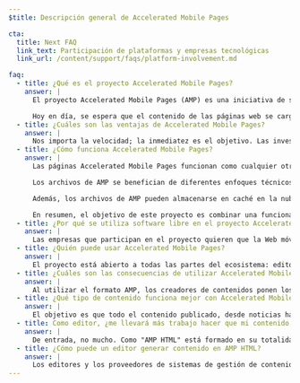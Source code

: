 ```yaml
---
$title: Descripción general de Accelerated Mobile Pages

cta:
  title: Next FAQ
  link_text: Participación de plataformas y empresas tecnológicas
  link_url: /content/support/faqs/platform-involvement.md

faq:
  - title: ¿Qué es el proyecto Accelerated Mobile Pages?
    answer: |
      El proyecto Accelerated Mobile Pages (AMP) es una iniciativa de software libre que surge de los debates entre editores y empresas tecnológicas sobre la necesidad de mejorar el ecosistema de contenido móvil en su conjunto para todos: editores, plataformas de consumidores, creadores y usuarios.

      Hoy en día, se espera que el contenido de las páginas web se cargue muy rápido y que la navegación sea sencilla. En realidad, sin embargo, el contenido puede tardar varios segundos en cargarse o puede no llegar a cargarse completamente porque los usuarios abandonan las páginas lentas. Las páginas Accelerated Mobile Pages son páginas web diseñadas para cargarse casi instantáneamente, en un paso más hacia una Web móvil mejor para todo el mundo.
  - title: ¿Cuáles son las ventajas de Accelerated Mobile Pages?
    answer: |
      Nos importa la velocidad; la inmediatez es el objetivo. Las investigaciones han demostrado que los porcentajes de rebote son más altos en páginas web que se cargan más lentamente. El uso del formato AMP fomentará que los usuarios consuman más contenido e interaccionen con él. Pero no solo se trata de velocidad y rendimiento. También queremos promover una mayor distribución con la finalidad de que los editores puedan aprovechar el potencial de la Web abierta para que su contenido se muestre rápidamente en todas partes, tanto en plataformas como en aplicaciones, y esto genere más ingresos a partir de anuncios y suscripciones.
  - title: ¿Cómo funciona Accelerated Mobile Pages?
    answer: |
      Las páginas Accelerated Mobile Pages funcionan como cualquier otra página HTML, pero solo admiten un conjunto limitado de funcionalidades técnicas que se define en las especificaciones de AMP de software libre y que se rige por estas mismas especificaciones. Igual que todas las páginas web, Accelerated Mobile Pages se cargará en todos los navegadores modernos y en todas las vistas web de aplicaciones.

      Los archivos de AMP se benefician de diferentes enfoques técnicos y arquitectónicos que priorizan la velocidad para proporcionar una experiencia más rápida para los usuarios. Los desarrolladores de AMP pueden utilizar una biblioteca rica y cada vez más completa de componentes web que ofrecen la posibilidad de insertar objetos rich media, como vídeo y publicaciones en redes sociales, mostrar publicidad o recopilar análisis. El objetivo no es homogeneizar la forma en que se ve y se percibe el contenido, sino crear un núcleo técnico más común entre las páginas que acelere el tiempo de carga.

      Además, los archivos de AMP pueden almacenarse en caché en la nube, de modo que se reduce el tiempo necesario para que el contenido llegue a los dispositivos móviles de los usuarios. Al utilizar el formato AMP, los creadores de contenidos ponen los archivos de AMP a disposición de terceros para que los almacenen en caché. En estas circunstancias, los editores siguen controlando su contenido, pero las plataformas pueden almacenar el contenido fácilmente en caché o reproducirlo para que la velocidad de publicación sea óptima para los usuarios. Google ofrece una caché que puede utilizar todo el mundo sin coste alguno, se trata de [Google AMP Cache](https://developers.google.com/amp/cache/) donde almacenamos todas las páginas AMP. Otras empresas también pueden crear su propia caché de AMP.

      En resumen, el objetivo de este proyecto es combinar una funcionalidad técnica limitada con un sistema de distribución creado en torno al almacenamiento en la memoria caché para ofrecer páginas con un mejor rendimiento y más audiencia para los editores.
  - title: ¿Por qué se utiliza software libre en el proyecto Accelerated Mobile Pages?
    answer: |
      Las empresas que participan en el proyecto quieren que la Web móvil funcione mejor para todo el mundo, no solo para una plataforma, un conjunto de tecnologías o un conjunto de editores. Al crear el proyecto con software libre, los usuarios pueden compartir y aportar ideas y código para conseguir una Web móvil más rápida. Acabamos de iniciar este recorrido, en el que esperamos que se unan otros editores y empresas tecnológicas.
  - title: ¿Quién puede usar Accelerated Mobile Pages?
    answer: |
      El proyecto está abierto a todas las partes del ecosistema: editores, plataformas de consumidores y creadores. Para hacerte una idea de quiénes son algunas de las empresas y de los sitios web que utilizan AMP, ve a la [página Quién](/who).
  - title: ¿Cuáles son las consecuencias de utilizar Accelerated Mobile Pages?
    answer: |
      Al utilizar el formato AMP, los creadores de contenidos ponen los archivos de AMP a disposición de terceros para que los rastreen, los indexen y los muestren (de conformidad con el protocolo de exclusión de robots) y los almacenen en caché.
  - title: ¿Qué tipo de contenido funciona mejor con Accelerated Mobile Pages?
    answer: |
      El objetivo es que todo el contenido publicado, desde noticias hasta vídeos y desde blogs hasta fotos y GIFs, funcionen con Accelerated Mobile Pages.
  - title: Como editor, ¿me llevará más trabajo hacer que mi contenido funcione con Accelerated Mobile Pages?
    answer: |
      De entrada, no mucho. Como "AMP HTML" está formado en su totalidad por tecnologías web existentes, el proceso de desarrollo reproduce el que los editores están utilizando en la actualidad. Los editores pueden familiarizarse con AMP HTML en GitHub. Creemos que los que ya utilicen el proceso actual no encontrarán difícil este aprendizaje.
  - title: ¿Cómo puede un editor generar contenido en AMP HTML?
    answer: |
      Los editores y los proveedores de sistemas de gestión de contenido (CMS) pueden desarrollar una integración para generar contenido de AMP con su CMS. Automattic ya ha publicado un [complemento de AMP para WordPress](https://wordpress.org/plugins/amp/), y esperamos que todos los sistemas de gestión de contenido ofrezcan compatibilidad con las páginas AMP HTML.
---
```

